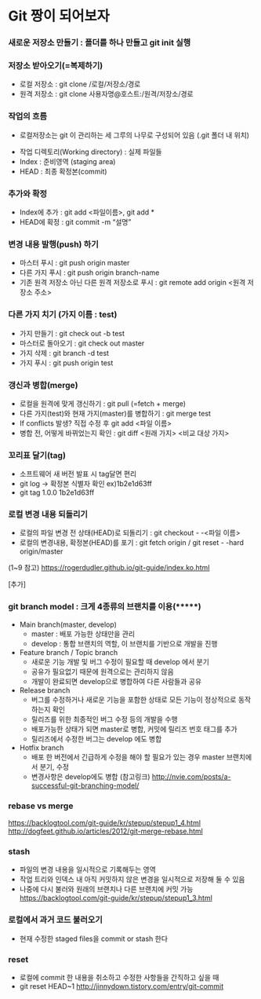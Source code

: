 Git 짱이 되어보자
==============
### 새로운 저장소 만들기 : 폴더를 하나 만들고 git init 실행

### 저장소 받아오기(=복제하기)
- 로컬 저장소 : git clone /로컬/저장소/경로
- 원격 저장소 : git clone 사용자명@호스트:/원격/저장소/경로

### 작업의 흐름
- 로컬저장소는 git 이 관리하는 세 그루의 나무로 구성되어 있음 (.git 폴더 내 위치)
 + 작업 디렉토리(Working directory) : 실제 파일들
 + Index : 준비영역 (staging area)
 + HEAD : 최종 확정본(commit)

### 추가와 확정
- Index에 추가 : git add <파일이름>, git add *
- HEAD에 확정 : git commit -m “설명”

### 변경 내용 발행(push) 하기
- 마스터 푸시 : git push origin master
- 다른 가지 푸시 : git push origin branch-name
- 기존 원격 저장소 아닌 다른 원격 저장소로 푸시 : git remote add origin <원격 저장소 주소>

### 다른 가지 치기 (가지 이름 : test)
- 가지 만들기 : git check out -b test
- 마스터로 돌아오기 : git check out master
- 가지 삭제 : git branch -d test
- 가지 푸시 : git push origin test

### 갱신과 병합(merge)
- 로컬을 원격에 맞게 갱신하기 : git pull (=fetch + merge)
- 다른 가지(test)와 현재 가지(master)를 병합하기 : git merge test
- If conflicts 발생? 직접 수정 후 git add <파일 이름>
- 병합 전, 어떻게 바뀌었는지 확인 : git diff <원래 가지> <비교 대상 가지>

### 꼬리표 달기(tag)
- 소프트웨어 새 버전 발표 시 tag달면 편리
- git log -> 확정본 식별자 확인 ex)1b2e1d63ff
- git tag 1.0.0 1b2e1d63ff

### 로컬 변경 내용 되돌리기
- 로컬의 파일 변경 전 상태(HEAD)로 되돌리기 : git checkout - -<파일 이름>
- 로컬의 변경내용, 확정본(HEAD)를 포기 : git fetch origin / git reset - -hard origin/master

(1~9 참고) https://rogerdudler.github.io/git-guide/index.ko.html

[추가]
### git branch model : 크게 4종류의 브랜치를 이용(*****)
 - Main branch(master, develop)
    + master : 배포 가능한 상태만을 관리
    + develop : 통합 브랜치의 역할, 이 브랜치를 기반으로 개발을 진행
 - Feature branch / Topic branch
    + 새로운 기능 개발 및 버그 수정이 필요할 때 develop 에서 분기
    + 공유가 필요없기 때문에 원격으로는 관리하지 않음
    + 개발이 완료되면 develop으로 병합하여 다른 사람들과 공유
 - Release branch
    + 버그를 수정하거나 새로운 기능을 포함한 상태로 모든 기능이 정상적으로 동작하는지 확인
    + 릴리즈를 위한 최종적인 버그 수정 등의 개발을 수행
    + 배포가능한 상태가 되면 master로 병합, 커밋에 릴리즈 번호 태그를 추가
    + 릴리즈에서 수정한 버그는 develop 에도 병합
 - Hotfix branch
    + 배포 한 버전에서 긴급하게 수정을 해야 할 필요가 있는 경우 master 브랜치에서 분기, 수정
    + 변경사항은 develop에도 병합
(참고링크) http://nvie.com/posts/a-successful-git-branching-model/


### rebase vs merge
https://backlogtool.com/git-guide/kr/stepup/stepup1_4.html
http://dogfeet.github.io/articles/2012/git-merge-rebase.html

### stash
- 파일의 변경 내용을 일시적으로 기록해두는 영역
- 작업 트리와 인덱스 내 아직 커밋하지 않은 변경을 일시적으로 저장해 둘 수 있음
- 나중에 다시 불러와 원래의 브랜치나 다른 브랜치에 커밋 가능
https://backlogtool.com/git-guide/kr/stepup/stepup1_3.html

### 로컬에서 과거 코드 불러오기
- 현재 수정한 staged files을 commit or stash 한다

### reset
-  로컬에 commit 한 내용을 취소하고 수정한 사항들을 간직하고 싶을 때
- git reset HEAD~1
http://jinnydown.tistory.com/entry/git-commit
